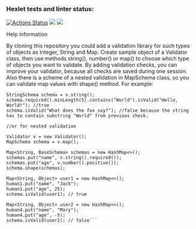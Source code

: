 ### Hexlet tests and linter status:
[![Actions Status](https://github.com/Dengorl789/java-project-78/workflows/hexlet-check/badge.svg)](https://github.com/Dengorl789/java-project-78/actions)
<a href="https://codeclimate.com/github/Dengorl789/java-project-78/maintainability"><img src="https://api.codeclimate.com/v1/badges/69c1884b9f918f62f9a8/maintainability" /></a>
<a href="https://codeclimate.com/github/Dengorl789/java-project-78/test_coverage"><img src="https://api.codeclimate.com/v1/badges/69c1884b9f918f62f9a8/test_coverage" /></a>

Help information

By cloning this repository you could add a validation library for such types of objects as Integer, String and Map.
Create sample object of a Validator class, then use methods string(), number() or map() to choose which type of objects you want to validate.
By adding validation checks, you can improve your validator, because all checks are saved during one session.
Also there is a scheme of a nested validation in MapSchema class, so you can validate map values with shape() method.
For example:

```Validator v = new Validator();
StringSchema schema = v.string();
schema.required().minLength(5).contains("World").isValid("Hello, World!"); //true
schema.isValid("What does the fox say?"); //false because the string has to contain substring "World" from previous check.

//or for nested validation

Validator v = new Validator();
MapSchema schema = v.map();

Map<String, BaseSchema> schemas = new HashMap<>();
schemas.put("name", v.string().required());
schemas.put("age", v.number().positive());
schema.shape(schemas);

Map<String, Object> user1 = new HashMap<>();
human1.put("name", "Jack");
human1.put("age", 25);
schema.isValid(user1); // true

Map<String, Object> user2 = new HashMap<>();
human4.put("name", "Mary");
human4.put("age", -5);
schema.isValid(user2); // false```


